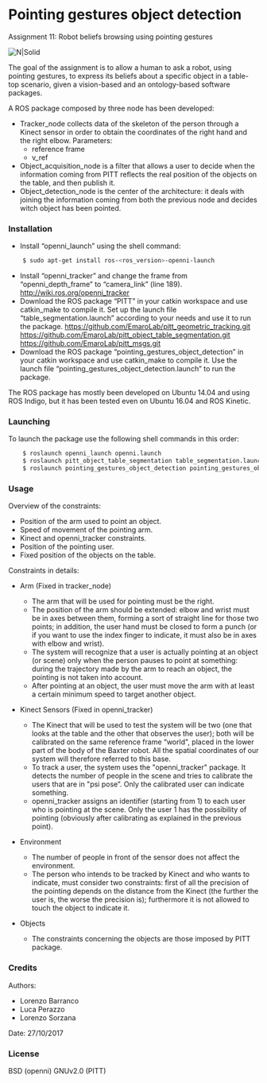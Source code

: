 # Pointing gestures object detection
  Assignment 11: Robot beliefs browsing using pointing gestures

![N|Solid](https://github.com/LBarranco/pointing_gestures_object_detection/blob/master/Pointing%20gestures%20object%20detection%20architecture.png?raw=true)

The goal of the assignment is to allow a human to ask a robot, using pointing gestures, to express its beliefs about a specific object in a table-top scenario, given a vision-based and an ontology-based software packages.

A ROS package composed by three node has been developed:


  - Tracker_node collects data of the skeleton of the person through a Kinect sensor in order to obtain the coordinates of the right hand and the right elbow.
Parameters: 
    - reference frame
    - v_ref
- Object_acquisition_node is a filter that allows a user to decide when the information coming from PITT reflects the real position of the objects on the table, and then publish it.
- Object_detection_node is the center of the architecture: it deals with joining the information coming from both the previous node and decides witch object has been pointed.


### Installation

- Install “openni_launch” using the shell command:
```sh
    $ sudo apt-get install ros-<ros_version>-openni-launch
```
- Install “openni_tracker” and change the frame from “openni_depth_frame” to “camera_link” (line 189).
http://wiki.ros.org/openni_tracker
- Download the ROS package “PITT” in your catkin workspace and use catkin_make to compile it. Set up the launch file “table_segmentation.launch” according to your needs and use it to run the package.
https://github.com/EmaroLab/pitt_geometric_tracking.git
https://github.com/EmaroLab/pitt_object_table_segmentation.git
https://github.com/EmaroLab/pitt_msgs.git
- Download the ROS package “pointing_gestures_object_detection” in your catkin workspace and use catkin_make to compile it. 
Use the launch file “pointing_gestures_object_detection.launch” to run the package.

The ROS package has mostly been developed on Ubuntu 14.04 and using ROS Indigo, but it has been tested even on Ubuntu 16.04 and ROS Kinetic.

### Launching
To launch the package use the following shell commands in this order:
```sh
    $ roslaunch openni_launch openni.launch
    $ roslaunch pitt_object_table_segmentation table_segmentation.launch
    $ roslaunch pointing_gestures_object_detection pointing_gestures_object_detection.launch 
```

### Usage

Overview of the constraints:
- Position of the arm used to point an object.
- Speed of movement of the pointing arm.
- Kinect and openni_tracker constraints.
- Position of the pointing user.
- Fixed position of the objects on the table.

Constraints in details:
- Arm (Fixed in tracker_node)
    - The arm that will be used for pointing must be the right.
    - The position of the arm should be extended: elbow and wrist must be in axes between them, forming a sort of straight line for those two points; in addition, the user hand must be closed to form a punch (or if you want to use the index finger to indicate, it must also be in axes with elbow and wrist).
    - The system will recognize that a user is actually pointing at an object (or scene) only when the person pauses to point at something: during the trajectory made by the arm to reach an object, the pointing is not taken into account.
    - After pointing at an object, the user must move the arm with at least a certain minimum speed to target another object.

- Kinect Sensors (Fixed in openni_tracker)
    - The Kinect that will be used to test the system will be two (one that looks at the table and the other that observes the user); both will be calibrated on the same reference frame “world", placed in the lower part of the body of the Baxter robot. All the spatial coordinates of our system will therefore referred to this base.
    - To track a user, the system uses the "openni_tracker" package. It detects the number of people in the scene and tries to calibrate the users that are in "psi pose”. Only the calibrated user can indicate something.
    - openni_tracker assigns an identifier (starting from 1) to each user who is pointing at the scene. Only the user 1 has the possibility of pointing (obviously after calibrating as explained in the previous point).

- Environment 
    - The number of people in front of the sensor does not affect the environment.
    - The person who intends to be tracked by Kinect and who wants to indicate, must consider two constraints: first of all the precision of the pointing depends on the distance from the Kinect (the further the user is, the worse the precision is); furthermore it is not allowed to touch the object to indicate it.

- Objects
    - The constraints concerning the objects are those imposed by PITT package.


### Credits

Authors:
- Lorenzo Barranco
- Luca Perazzo
- Lorenzo Sorzana

Date: 27/10/2017

### License
BSD (openni)
GNUv2.0	(PITT)	



